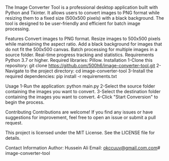 The Image Converter Tool is a professional desktop application built with Python and Tkinter. It allows users to convert images to PNG format while resizing them to a fixed size (500x500 pixels) with a black background. The tool is designed to be user-friendly and efficient for batch image processing.

Features
Convert images to PNG format.
Resize images to 500x500 pixels while maintaining the aspect ratio.
Add a black background for images that do not fit the 500x500 canvas.
Batch processing for multiple images in a source folder.
Real-time progress tracking and statistics.
Requirements
Python 3.7 or higher.
Required libraries: Pillow.
Installation
1-Clone this repository:
git clone https://github.com/500h6/image-converter-tool.git
2-Navigate to the project directory:
cd image-converter-tool
3-Install the required dependencies:
pip install -r requirements.txt


Usage
1-Run the application:
python main.py
2-Select the source folder containing the images you want to convert.
3-Select the destination folder containing the images you want to convert.
4-Click "Start Conversion" to begin the process.

Contributing
Contributions are welcome! If you find any issues or have suggestions for improvement, feel free to open an issue or submit a pull request.



This project is licensed under the MIT License. See the LICENSE file for details.

Contact Information
Author: Hussein Ali
Email: okccuuv@gmail.com.com#   i m a g e - c o n v e r t e r - t o o l 
 
 
